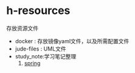 # h-resources
存放资源文件

- docker : 存放镜像yaml文件，以及所需配置文件
- jude-files : UML文件
- study_note:学习笔记整理
  1. [spring](study_note/spring/Spring快速入口.md)
